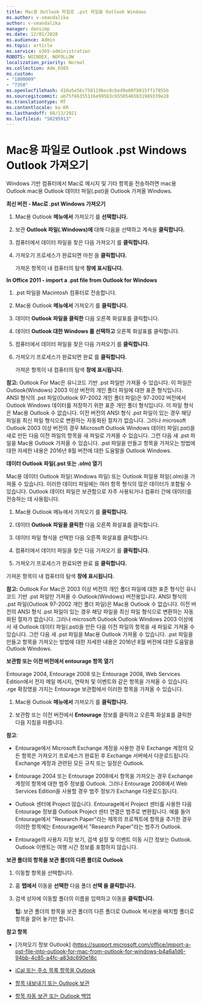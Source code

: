 ```yaml
---
title: Mac용 Outlook 파일로 .pst 파일을 Outlook Windows
ms.author: v-smandalika
author: v-smandalika
manager: dansimp
ms.date: 12/01/2020
ms.audience: Admin
ms.topic: article
ms.service: o365-administration
ROBOTS: NOINDEX, NOFOLLOW
localization_priority: Normal
ms.collection: Adm_O365
ms.custom:
- "1800009"
- "7350"
ms.openlocfilehash: d18a5e56c758119bec0cbed9e60fb015ff17855b
ms.sourcegitcommit: ab75f66355116e995b3cb5505465b31989339e28
ms.translationtype: MT
ms.contentlocale: ko-KR
ms.lasthandoff: 08/13/2021
ms.locfileid: "58295913"
---
```

# <a name="import-a-pst-file-from-outlook-for-windows-to-outlook-for-mac"></a>Mac용 파일로 Outlook .pst Windows Outlook 가져오기 

Windows 기반 컴퓨터에서 Mac로 메시지 및 기타 항목을 전송하려면 mac용 Outlook mac용 Outlook 데이터 파일(.pst)을 Outlook 가져올 Windows.

**최신 버전 - Mac로 .pst Windows 가져오기**

1. Mac용 Outlook **메뉴에서** 가져오기 를 **선택합니다.**

2. 보관 **Outlook 파일(.Windows)에** 대해 다음을 선택하고 계속을 **클릭합니다.**

3. 컴퓨터에서 데이터 파일을 찾은 다음 가져오기 를 **클릭합니다.**

4. 가져오기 프로세스가 완료되면 마친 을 **클릭합니다.**

   가져온 항목이 내 컴퓨터의 탐색 **창에 표시됩니다.**


**In Office 2011 - import a .pst file from Outlook for Windows**

1. .pst 파일을 Macintosh 컴퓨터로 전송합니다.

2. Mac용 Outlook **메뉴에서** 가져오기 를 **클릭합니다.**

3. 데이터 **Outlook 파일을 클릭한** 다음 오른쪽 화살표를 클릭합니다.

4. 데이터 **Outlook 대한 Windows 를 선택하고** 오른쪽 화살표를 클릭합니다.

5. 컴퓨터에서 데이터 파일을 찾은 다음 가져오기 를 **클릭합니다.**

6. 가져오기 프로세스가 완료되면 완료 를 **클릭합니다.**

   가져온 항목이 내 컴퓨터의 탐색 **창에 표시됩니다.**

**참고:** Outlook For Mac은 유니코드 기반 .pst 파일만 가져올 수 있습니다. 이 파일은 Outlook(Windows) 2003 이상 버전의 개인 폴더 파일에 대한 표준 형식입니다. ANSI 형식의 .pst 파일(Outlook 97-2002 개인 폴더 파일)은 97-2002 버전에서 Outlook Windows 데이터를 저장하기 위한 표준 개인 폴더 형식입니다. 이 파일 형식은 Mac용 Outlook 수 없습니다. 이전 버전의 ANSI 형식 .pst 파일이 있는 경우 해당 파일을 최신 파일 형식으로 변환하는 자동화된 절차가 없습니다. 그러나 microsoft Outlook 2003 이상 버전의 경우 Microsoft Outlook Windows 데이터 파일(.pst)을 새로 만든 다음 이전 파일의 항목을 새 파일로 가져올 수 있습니다. 그런 다음 새 .pst 파일을 Mac용 Outlook 가져올 수 있습니다. .pst 파일을 만들고 항목을 가져오는 방법에 대한  자세한 내용은 2016년 8월 버전에 대한 도움말을 Outlook Windows.

**데이터 Outlook 파일(.pst 또는 .olm) 열기**

Mac용 데이터 Outlook 파일(.Windows 파일) 또는 Outlook 파일용 파일(.olm)을 가져올 수 있습니다. 이러한 데이터 파일에는 여러 항목 형식의 많은 데이터가 포함될 수 있습니다. Outlook 데이터 파일은 보관함으로 자주 사용되거나 컴퓨터 간에 데이터를 전송하는 데 사용됩니다.

1. Mac용 Outlook 메뉴에서 가져오기 를 **클릭합니다.**

2. 데이터 **Outlook 파일을 클릭한** 다음 오른쪽 화살표를 클릭합니다.

3. 데이터 파일 형식을 선택한 다음 오른쪽 화살표를 클릭합니다.

4. 컴퓨터에서 데이터 파일을 찾은 다음 가져오기 를 **클릭합니다.**

5. 가져오기 프로세스가 완료되면 완료 를 **클릭합니다.**

가져온 항목이 내 컴퓨터의 탐색 **창에 표시됩니다.**

**참고:** Outlook For Mac은 2003 이상 버전의 개인 폴더 파일에 대한 표준 형식인 유니코드 기반 .pst 파일만 가져올 수 Outlook(Windows) 버전용입니다. ANSI 형식의 .pst 파일(Outlook 97-2002 개인 폴더 파일)은 Mac용 Outlook 수 없습니다. 이전 버전의 ANSI 형식 .pst 파일이 있는 경우 해당 파일을 최신 파일 형식으로 변환하는 자동화된 절차가 없습니다. 그러나 microsoft Outlook Outlook Windows 2003 이상에서 새 Outlook 데이터 파일(.pst)을 만든 다음 이전 파일의 항목을 새 파일로 가져올 수 있습니다. 그런 다음 새 .pst 파일을 Mac용 Outlook 가져올 수 있습니다. .pst 파일을 만들고 항목을 가져오는 방법에 대한 자세한 내용은 2016년 8월 버전에 대한 도움말을 Outlook Windows. 

**보관함 또는 이전 버전에서 entourage 항목 열기**

Entourage 2004, Entourage 2008 또는 Entourage 2008, Web Services Edition에서 전자 메일 메시지, 연락처 및 이벤트와 같은 항목을 가져올 수 있습니다. .rge 확장명을 가지는 Entourage 보관함에서 이러한 항목을 가져올 수 있습니다.

1. Mac용 Outlook **메뉴에서** 가져오기 를 **클릭합니다.**

2. 보관함 또는 이전 버전에서 **Entourage** 정보를 클릭하고 오른쪽 화살표를 클릭한 다음 지침을 따릅니다.

**참고**:
- Entourage에서 Microsoft Exchange 계정을 사용한 경우 Exchange 계정의 모든 항목은 가져오기 프로세스가 완료된 후 Exchange 서버에서 다운로드됩니다. Exchange 계정과 관련된 모든 규칙 또는 일정은 Outlook.

- Entourage 2004 또는 Entourage 2008에서 항목을 가져오는 경우 Exchange 계정의 항목에 대한 범주 정보를 Outlook. 그러나 Entourage 2008에서 Web Services Edition을 사용할 경우 범주 정보가 Exchange 다운로드됩니다.

- Outlook 센터에 Project 않습니다. Entourage에서 Project 센터를 사용한 다음 Entourage 정보를 Outlook Project 센터 연결은 범주로 변환됩니다. 예를 들어 Entourage에서 "Research Paper"라는 제목의 프로젝트에 항목을 추가한 경우 이러한 항목에는 Entourage에서 "Research Paper"라는 범주가 Outlook.

- Entourage의 사용자 지정 보기, 검색 설정 및 이벤트 이동 시간 정보는 Outlook. Outlook 이벤트는 여행 시간 정보를 포함하지 않습니다.

**보관 폴더의 항목을 보관 폴더의 다른 폴더로 Outlook**

1. 이동할 항목을 선택합니다.

2. 홈 **탭에서** 이동을 **선택한** 다음 폴더 **선택 을 클릭합니다.**

3. 검색 상자에 이동할 폴더의 이름을 입력하고 이동을 **클릭합니다.**

   **팁:** 보관 폴더의 항목을 보관 폴더의 다른 폴더로 Outlook 복사본을 배치할 폴더로 항목을 끌어 놓기만 합니다.

**참고 항목**

- [가져오기 정보 Outlook] (https://support.microsoft.com/office/import-a-pst-file-into-outlook-for-mac-from-outlook-for-windows-b4a6a1d6-94bb-4c85-a4fc-a83dc690e18c

- [iCal 또는 주소 목록 항목을 Outlook](https://support.microsoft.com/office/import-ical-or-address-book-items-into-outlook-for-mac-0450a248-6a40-4f84-ba9c-6c545bc11639)


- [항목 내보내기 또는 Outlook 보관](https://support.microsoft.com/office/export-items-to-an-archive-file-in-outlook-for-mac-281a62bf-cc42-46b1-9ad5-6bda80ca3106)

- [항목 자동 보관 또는 Outlook 백업](https://support.microsoft.com/office/automatically-archive-or-back-up-outlook-for-mac-items-441fcce5-2262-4b64-ac8c-fa949df989f5)
